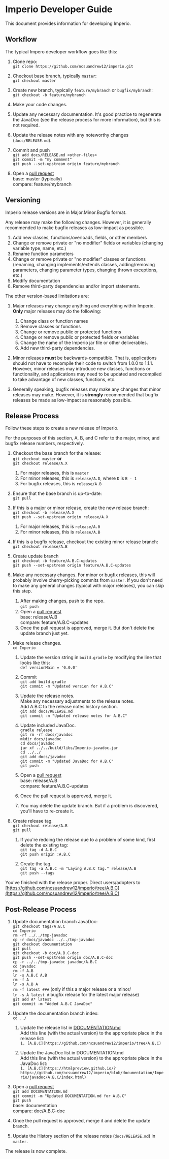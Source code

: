 # Imperio Developer Guide

This document provides information for developing Imperio.

## Workflow

The typical Impero developer workflow goes like this:

1. Clone repo:  
`git clone https://github.com/ncsuandrew12/imperio.git`

1. Checkout base branch, typically `master`:  
`git checkout master`

1. Create new branch, typically `feature/mybranch` or `bugfix/mybranch`:  
`git checkout -b feature/mybranch`

1. Make your code changes.

1. Update any necessary documentation. It's good practice to regenerate the JavaDoc (see the release process for more information), but this is not required.

1. Update the release notes with any noteworthy changes (`docs/RELEASE.md`).

1. Commit and push  
`git add docs/RELEASE.md <other-files>`  
`git commit -m "my comment"`  
`git push --set-upstream origin feature/mybranch`

1. Open a [pull request](https://github.com/ncsuandrew12/imperio/compare)  
base: master (typically)  
compare: feature/mybranch

## Versioning

Imperio release versions are in Major.Minor.Bugfix format.

Any release may make the following changes. However, it is generally recommended to make bugfix releases as low-impact as possible.

1. Add new classes, functions/overloads, fields, or other members
1. Change or remove private or "no modifier" fields or variables (changing variable type, name, etc.)
1. Rename function parameters
1. Change or remove private or "no modifier" classes or functions (renaming, changing implements/extends classes, adding/removing parameters, changing parameter types, changing thrown exceptions, etc.)
1. Modify documentation
1. Remove third-party dependencies and/or import statements.

The other version-based limitations are:

1. Major releases may change anything and everything within Imperio.  
**Only** major releases may do the following:
    1. Change class or function names
    1. Remove classes or functions
    1. Change or remove public or protected functions
    1. Change or remove public or protected fields or variables
    1. Change the name of the Imperio jar file or other deliverables.
    1. Add new third-party dependencies.

1. Minor releases **must** be backwards-compatible. That is, applications should not have to recompile their code to switch from 1.0.0 to 1.1.1. However, minor releases may introduce new classes, functions or functionality, and applications may need to be updated and recompiled to take advantage of new classes, functions, etc.

1. Generally speaking, bugfix releases may make any changes that minor releases may make. However, it is **strongly** recommended that bugfix releases be made as low-impact as reasonably possible.

## Release Process

Follow these steps to create a new release of Imperio.

For the purposes of this section, A, B, and C refer to the major, minor, and bugfix release numbers, respectively.

1. Checkout the base branch for the release:  
`git checkout master` **or**  
`git checkout release/A.X`

    1. For major releases, this is `master`
    1. For minor releases, this is `release/A.D`, where `D` is `B - 1`
    1. For bugfix releases, this is `release/A.B`

1. Ensure that the base branch is up-to-date:  
`git pull`

1. If this is a major or minor release, create the new release branch:  
`git checkout -b release/A.X`  
`git push --set-upstream origin release/A.X`

    1. For major releases, this is `release/A.0`
    2. For minor releases, this is `release/A.B`

1. If this is a bugfix release, checkout the existing minor release branch:  
`git checkout release/A.B`

1. Create update branch  
`git checkout -b feature/A.B.C-updates`  
`git push --set-upstream origin feature/A.B.C-updates`

1. Make any necessary changes. For minor or bugfix releases, this will probably involve cherry-picking commits from `master`. If you don't need to make any general changes (typical with major releases), you can skip this step.

    1. After making changes, push to the repo.  
`git push`
    1. Open a [pull request](https://github.com/ncsuandrew12/imperio/compare)  
base: release/A.B  
compare: feature/A.B.C-updates
    1. Once the pull request is approved, merge it. But don't delete the update branch just yet.

1. Make release changes.  
`cd Imperio`

    1. Update the version string in `build.gradle` by modifying the line that looks like this:  
`def versionMain = '0.0.0'`
    1. Commit  
`git add build.gradle`  
`git commit -m "Updated version for A.B.C"`

    1. Update the release notes.  
Make any necessary adjustments to the release notes.  
Add A.B.C to the release notes history section.  
`git add docs/RELEASE.md`  
`git commit -m "Updated release notes for A.B.C"`

    1. Update included JavaDoc.  
`gradle release`  
`git rm -rf docs/javadoc`  
`mkdir docs/javadoc`  
`cd docs/javadoc`  
`jar xf ../../build/libs/Imperio-javadoc.jar`  
`cd ../../`  
`git add docs/javadoc`  
`git commit -m "Updated JavaDoc for A.B.C"`  
`git push`

    1. Open a [pull request](https://github.com/ncsuandrew12/imperio/compare)  
base: release/A.B  
compare: feature/A.B.C-updates
    1. Once the pull request is approved, merge it.
    1. You may delete the update branch. But if a problem is discovered, you'll have to re-create it.

1. Create release tag.  
`git checkout release/A.B`  
`git pull`

    1. If you're redoing the release due to a problem of some kind, first delete the existing tag:  
`git tag -d A.B.C`  
`git push origin :A.B.C`

    1. Create the tag.  
`git tag -a A.B.C -m "Laying A.B.C tag." release/A.B`  
`git push --tags`

You've finished with the release proper. Direct users/adopters to [https://github.com/ncsuandrew12/imperio/tree/A.B.C](https://github.com/ncsuandrew12/imperio/tree/A.B.C)

## Post-Release Process

1. Update documentation branch JavaDoc:  
`git checkout tags/A.B.C`  
`cd Imperio`  
`rm -rf ../../tmp-javadoc`  
`cp -r docs/javadoc ../../tmp-javadoc`  
`git checkout documentation`  
`git pull`  
`git checkout -b doc/A.B.C-doc`  
`git push --set-upstream origin doc/A.B.C-doc`  
`cp -r ../../tmp-javadoc javadoc/A.B.C`  
`cd javadoc`  
`rm -f A.B`  
`ln -s A.B.C A.B`  
`rm -f A`  
`ln -s A.B A`  
`rm -f latest ###` (only if this a major release or a minor/  
`ln -s A latest #` bugfix release for the latest major release)  
`git add A* latest`  
`git commit -m "Added A.B.C JavaDoc"`

1. Update the documentation branch index:  
`cd ../`

    1. Update the release list in [DOCUMENTATION.md](https://github.com/ncsuandrew12/imperio/blob/documentation/Imperio/DOCUMENTATION.md)  
Add this line (with the actual version) to the appropriate place in the release list:  
`1. [A.B.C](https://github.com/ncsuandrew12/imperio/tree/A.B.C)`

    1. Update the JavaDoc list in DOCUMENTATION.md  
Add this line (with the actual version) to the appropriate place in the JavaDoc list:  
`1. [A.B.C](https://htmlpreview.github.io/?https://github.com/ncsuandrew12/imperio/blob/documentation/Imperio/javadoc/A.B.C/index.html)`

1. Open a [pull request](https://github.com/ncsuandrew12/imperio/compare)  
`git add DOCUMENTATION.md`  
`git commit -m "Updated DOCUMENTATION.md for A.B.C"`  
`git push`  
base: documentation  
compare: doc/A.B.C-doc

1. Once the pull request is approved, merge it and delete the update branch.

1. Update the History section of the release notes (`docs/RELEASE.md`) in `master`.

The release is now complete.
